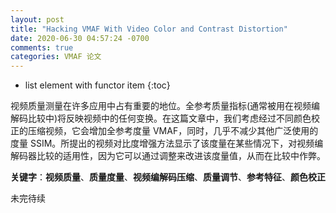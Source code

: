 ```yaml
---
layout: post
title: "Hacking VMAF With Video Color and Contrast Distortion"
date: 2020-06-30 04:57:24 -0700
comments: true
categories: VMAF 论文
---
```

* list element with functor item
{:toc}

视频质量测量在许多应用中占有重要的地位。全参考质量指标(通常被用在视频编解码比较中)将反映视频中的任何变换。在这篇文章中，我们考虑经过不同颜色校正的压缩视频，它会增加全参考度量 VMAF，同时，几乎不减少其他广泛使用的度量 SSIM。所提出的视频对比度增强方法显示了该度量在某些情况下，对视频编解码器比较的适用性，因为它可以通过调整来改进该度量值，从而在比较中作弊。

**关键字**：**视频质量**、**质量度量**、**视频编解码压缩**、**质量调节**、**参考特征**、**颜色校正**

<!--more-->

未完待续


